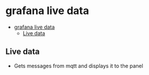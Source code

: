 # grafana live data

- [grafana live data](#grafana-live-data)
  - [Live data](#live-data)

## Live data

- Gets messages from mqtt and displays it to the panel
